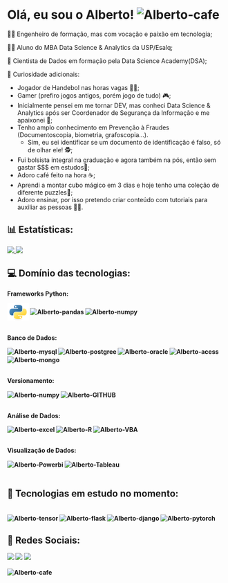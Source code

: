 # Olá, eu sou o Alberto! <img alt="Alberto-cafe" height="30" width="30" src="https://github.com/AlbertoFAraujo/AlbertoFAraujo/assets/105552990/4a6a309f-40f7-460e-aa02-b0a7e586eb64"> 

👩‍💻 Engenheiro de formação, mas com vocação e paixão em tecnologia;

👨‍🎓 Aluno do MBA Data Science & Analytics da USP/Esalq;

🧠 Cientista de Dados em formação pela Data Science Academy(DSA);

👀 Curiosidade adicionais:
- Jogador de Handebol nas horas vagas 🤾🏽;
- Gamer (prefiro jogos antigos, porém jogo de tudo) 🎮;
- Inicialmente pensei em me tornar DEV, mas conheci Data Science & Analytics após ser Coordenador de Segurança da Informação e me apaixonei 🥰;
- Tenho amplo conhecimento em Prevenção à Fraudes (Documentoscopia, biometria, grafoscopia...). 
    - Sim, eu sei identificar se um documento de identificação é falso, só de olhar ele! 🕵️;
- Fui bolsista integral na graduação e agora também na pós, então sem gastar $$$ em estudos🤗;
- Adoro café feito na hora ☕;
- Aprendi a montar cubo mágico em 3 dias e hoje tenho uma coleção de diferente puzzles🧩;
- Adoro ensinar, por isso pretendo criar conteúdo com tutoriais para auxiliar as pessoas 👨‍🏫.

## 📊 Estatísticas:

<div align="left">
  <a href="https://github.com/AlbertoFAraujo">
    <img height="150em" src="https://github-readme-stats.vercel.app/api?username=AlbertoFAraujo&locale=pt-br&hide=contribs&count_private=true&show_icons=true&theme=github_dark"/>
    <img height="150em" src="https://github-readme-stats.vercel.app/api/top-langs/?username=AlbertoFAraujo&theme=github_dark&hide_border=false&&layout=compact"/>
  </a>
</div>

## 💻 Domínio das tecnologias:
<b>Frameworks Python:<b>
<div style="display: inline_block">
  <img align="center" alt="Alberto-python" height="40" width="50" src="https://raw.githubusercontent.com/devicons/devicon/master/icons/python/python-original.svg">
  <img align="center" alt="Alberto-pandas" height="40" width="50" src="https://cdn.jsdelivr.net/gh/devicons/devicon/icons/pandas/pandas-original.svg">
  <img align="center" alt="Alberto-numpy" height="40" width="50" src="https://cdn.jsdelivr.net/gh/devicons/devicon/icons/numpy/numpy-original.svg"> 
</div>
<br>
    
<b>Banco de Dados:<b>
<div style="display: inline_block">
  <img align="center" alt="Alberto-mysql" height="80" width="70" src="https://www.logo.wine/a/logo/MySQL/MySQL-Logo.wine.svg"> 
  <img align="center" alt="Alberto-postgree" height="70" width="60" src="https://www.logo.wine/a/logo/PostgreSQL/PostgreSQL-Logo.wine.svg">
  <img align="center" alt="Alberto-oracle" height="90" width="80" src="https://www.logo.wine/a/logo/Oracle_Database/Oracle_Database-Logo.wine.svg">
  <img align="center" alt="Alberto-acess" height="50" width="50" src="https://www.logo.wine/a/logo/Microsoft_Access/Microsoft_Access-Logo.wine.svg"> 
  <img align="center" alt="Alberto-mongo" height="90" width="100" src="https://www.logo.wine/a/logo/MongoDB/MongoDB-Logo.wine.svg">    
</div>  
<br> 
    
<b>Versionamento:<b>
<div style="display: inline_block">
    <img align="center" alt="Alberto-numpy" height="40" width="50" src="https://cdn.jsdelivr.net/gh/devicons/devicon/icons/git/git-plain.svg">
    <img align="center" alt="Alberto-GITHUB" height="50" width="60" src="https://www.logo.wine/a/logo/GitHub/GitHub-Icon-White-Dark-Background-Logo.wine.svg"> 
</div> 
<br>  
    
<b>Análise de Dados:<b>
<div style="display: inline_block">    
  <img align="center" alt="Alberto-excel" height="50" width="50" src="https://www.logo.wine/a/logo/Microsoft_Excel/Microsoft_Excel-Logo.wine.svg">
  <img align="center" alt="Alberto-R" height="50" width="50" src="https://www.logo.wine/a/logo/R_(programming_language)/R_(programming_language)-Logo.wine.svg">
  <img align="center" alt="Alberto-VBA" height="50" width="50" src="https://www.vectorlogo.zone/logos/microsoft_vb/microsoft_vb-icon.svg">
</div>
<br>  
    
<b>Visualização de Dados:<b>
<div style="display: inline_block">  
    <img align="center" alt="Alberto-Powerbi" height="40" width="50" src="https://github.com/AlbertoFAraujo/AlbertoFAraujo/assets/105552990/a499e93d-3b0b-4ecb-aefa-bcc4ff75a0d7">
    <img align="center" alt="Alberto-Tableau" height="40" width="50" src="https://github.com/AlbertoFAraujo/AlbertoFAraujo/assets/105552990/cf1af1cc-f749-49ef-aa93-cdfb3c817b50">    
</div>
<br>  
    
## 📘 Tecnologias em estudo no momento:
<div style="display: inline_block"><br> 
  <img align="center" alt="Alberto-tensor" height="30" width="40" src="https://cdn.jsdelivr.net/gh/devicons/devicon/icons/tensorflow/tensorflow-original.svg">
  <img align="center" alt="Alberto-flask" height="30" width="40" src="http://panjiachen.github.io/chose-language/images/icon-flask.svg">
  <img align="center" alt="Alberto-django" height="30" width="40" src="https://cdn.jsdelivr.net/gh/devicons/devicon/icons/django/django-plain.svg">
  <img align="center" alt="Alberto-pytorch" height="25" width="30" src="https://cdn.jsdelivr.net/gh/devicons/devicon/icons/pytorch/pytorch-original.svg">     
</div> 
    
## 🔗 Redes Sociais:

<div> 
  <a href = "https://rotinacientistadedados.blogspot.com/"><img src="https://img.shields.io/badge/Blogger-FF5722?style=for-the-badge&logo=blogger&logoColor=white" target="_blank"></a>
  <a href="https://www.linkedin.com/in/alberto-ferreira-araujo-352744b1/" target="_blank"><img src="https://img.shields.io/badge/-LinkedIn-%230077B5?style=for-the-badge&logo=linkedin&logoColor=white" target="_blank"></a> 
  <a href = "mailto:albertoferreiraaraujo@gmail.com"><img src="https://img.shields.io/badge/-Gmail-%23333?style=for-the-badge&logo=gmail&logoColor=white" target="_blank"></a>
</div>
<br>
<img alt="Alberto-cafe" height="300" width=100% src="https://github.com/AlbertoFAraujo/AlbertoFAraujo/assets/105552990/7ac5bbdd-da3e-4be2-9571-36459e55c947">

 

    
    
